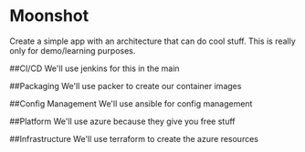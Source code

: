 Moonshot
========================

Create a simple app with an architecture that can do cool stuff. This is really only for demo/learning purposes.

##CI/CD
We'll use jenkins for this in the main

##Packaging
We'll use packer to create our container images

##Config Management
We'll use ansible for config management

##Platform
We'll use azure because they give you free stuff

##Infrastructure
We'll use terraform to create the azure resources
